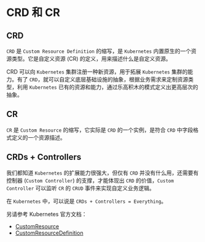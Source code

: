 # CRD 和 CR

## CRD

`CRD` 是 `Custom Resource Definition` 的缩写，是 `Kubernetes` 内置原生的一个资源类型。它是自定义资源 (CR) 的定义，用来描述什么是自定义资源。

CRD 可以向 `Kubernetes` 集群注册一种新资源，用于拓展 `Kubernetes` 集群的能力。有了 `CRD`，就可以自定义底层基础设施的抽象，根据业务需求来定制资源类型，利用 `Kubernetes` 已有的资源和能力，通过乐高积木的模式定义出更高层次的抽象。

## CR

`CR` 是 `Custom Resource` 的缩写，它实际是 `CRD` 的一个实例，是符合 `CRD` 中字段格式定义的一个资源描述。

## CRDs + Controllers

我们都知道 `Kubernetes` 的扩展能力很强大，但仅有 `CRD` 并没有什么用，还需要有控制器 (`Custom Controller`) 的支撑，才能体现出 `CRD` 的价值，`Custom Controller` 可以监听 `CR` 的 `CRUD` 事件来实现自定义业务逻辑。

在 `Kubernetes` 中，可以说是 `CRDs + Controllers = Everything`。

另请参考 Kubernetes 官方文档：

- [CustomResource](https://kubernetes.io/zh/docs/concepts/extend-kubernetes/api-extension/custom-resources/)
- [CustomResourceDefinition](https://kubernetes.io/zh/docs/tasks/extend-kubernetes/custom-resources/custom-resource-definitions/)